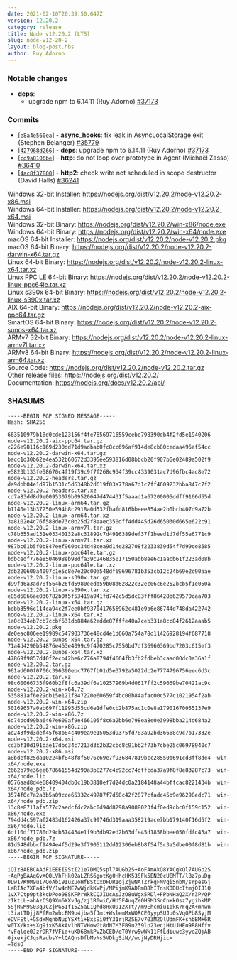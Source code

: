 ```yaml
---
date: 2021-02-10T20:39:50.647Z
version: 12.20.2
category: release
title: Node v12.20.2 (LTS)
slug: node-v12-20-2
layout: blog-post.hbs
author: Ruy Adorno
---
```


### Notable changes

* **deps**:
  * upgrade npm to 6.14.11 (Ruy Adorno) [#37173](https://github.com/nodejs/node/pull/37173)

### Commits

* [[`e8a4e560ea`](https://github.com/nodejs/node/commit/e8a4e560ea)] - **async_hooks**: fix leak in AsyncLocalStorage exit (Stephen Belanger) [#35779](https://github.com/nodejs/node/pull/35779)
* [[`427968d266`](https://github.com/nodejs/node/commit/427968d266)] - **deps**: upgrade npm to 6.14.11 (Ruy Adorno) [#37173](https://github.com/nodejs/node/pull/37173)
* [[`cd9a8106be`](https://github.com/nodejs/node/commit/cd9a8106be)] - **http**: do not loop over prototype in Agent (Michaël Zasso) [#36410](https://github.com/nodejs/node/pull/36410)
* [[`4ac8f37800`](https://github.com/nodejs/node/commit/4ac8f37800)] - **http2**: check write not scheduled in scope destructor (David Halls) [#36241](https://github.com/nodejs/node/pull/36241)

Windows 32-bit Installer: https://nodejs.org/dist/v12.20.2/node-v12.20.2-x86.msi<br>
Windows 64-bit Installer: https://nodejs.org/dist/v12.20.2/node-v12.20.2-x64.msi<br>
Windows 32-bit Binary: https://nodejs.org/dist/v12.20.2/win-x86/node.exe<br>
Windows 64-bit Binary: https://nodejs.org/dist/v12.20.2/win-x64/node.exe<br>
macOS 64-bit Installer: https://nodejs.org/dist/v12.20.2/node-v12.20.2.pkg<br>
macOS 64-bit Binary: https://nodejs.org/dist/v12.20.2/node-v12.20.2-darwin-x64.tar.gz<br>
Linux 64-bit Binary: https://nodejs.org/dist/v12.20.2/node-v12.20.2-linux-x64.tar.xz<br>
Linux PPC LE 64-bit Binary: https://nodejs.org/dist/v12.20.2/node-v12.20.2-linux-ppc64le.tar.xz<br>
Linux s390x 64-bit Binary: https://nodejs.org/dist/v12.20.2/node-v12.20.2-linux-s390x.tar.xz<br>
AIX 64-bit Binary: https://nodejs.org/dist/v12.20.2/node-v12.20.2-aix-ppc64.tar.gz<br>
SmartOS 64-bit Binary: https://nodejs.org/dist/v12.20.2/node-v12.20.2-sunos-x64.tar.xz<br>
ARMv7 32-bit Binary: https://nodejs.org/dist/v12.20.2/node-v12.20.2-linux-armv7l.tar.xz<br>
ARMv8 64-bit Binary: https://nodejs.org/dist/v12.20.2/node-v12.20.2-linux-arm64.tar.xz<br>
Source Code: https://nodejs.org/dist/v12.20.2/node-v12.20.2.tar.gz<br>
Other release files: https://nodejs.org/dist/v12.20.2/<br>
Documentation: https://nodejs.org/docs/v12.20.2/api/

### SHASUMS

```
-----BEGIN PGP SIGNED MESSAGE-----
Hash: SHA256

663510979b18d0cde123156f4fe78569716559cebe798390db4f2fd5e1940206  node-v12.20.2-aix-ppc64.tar.gz
c226e98116c169d230dd71d9adbab0fc8cc696af914de8cb80cedaa496af54cc  node-v12.20.2-darwin-x64.tar.gz
bacc1d30b62e4ea532b60672d3395ee593816d08bbcb20f907b6e02489a502f9  node-v12.20.2-darwin-x64.tar.xz
e5823b133fe58670c4f19f39c9f7f268c934f39cc4339031ac7d96fbc4ac8e72  node-v12.20.2-headers.tar.gz
da9dbb04e1d97b1531c5d6348b2d619f03a778a67d1c7ff4609232bba847c7f2  node-v12.20.2-headers.tar.xz
cd7a83dd8d9e00953079b09520647d474431f5aaad1a67200005ddff9166d55d  node-v12.20.2-linux-arm64.tar.gz
b1140e13b37250e594b8c2918a0d532fbafd816bbeee854ae2b0bcb407d9a72b  node-v12.20.2-linux-arm64.tar.xz
3a8102e4c76f588de73c0b25d2f8aaec350dff4dd445d26d65030d665e622c91  node-v12.20.2-linux-armv7l.tar.gz
c78b355ad131e03340132e8c31892c7d4916389def37f1beed1d7df55e6771c9  node-v12.20.2-linux-armv7l.tar.xz
987bc61b5f0b847eef960bc34d48cea9d14e282708f2233839d54f7d99ce8585  node-v12.20.2-linux-ppc64le.tar.gz
bdbcedf776e8504698eb98dfa39c246835017150abb8ee6c1aacb61f223ad08b  node-v12.20.2-linux-ppc64le.tar.xz
2db220600a4097c1e5c8e7e20c00a548df69696781b353cb12c24b69e2c90aae  node-v12.20.2-linux-s390x.tar.gz
d99fd6a3ad78f564b26fd5980eedd59b08d62822c32ec06c6e252bcb5f1e050a  node-v12.20.2-linux-s390x.tar.xz
e85d6866ae036782b0f5f53419a941fd742c5d5dc83fff86428b629570caa703  node-v12.20.2-linux-x64.tar.gz
bebb3596c114ca94c2f7ee0bf9370417656962c481e9b6e86744d748da422742  node-v12.20.2-linux-x64.tar.xz
1a0c934eb7cb7ccbf531db884a62edde87fffe40a7ceb331a8cc84f2612aaab5  node-v12.20.2.pkg
de0eac806ee19989c547903736e48cd4e1d660a754a78d11426928194f687718  node-v12.20.2-sunos-x64.tar.gz
71a4d4290b54876e463e4099c9f470285c7550bd7df36960369bd7203c615ef3  node-v12.20.2-sunos-x64.tar.xz
47869f9857d40f2ecb42be6c776a8794f4664fb3fb2fdbeb3caad00dc0a36a1f  node-v12.20.2.tar.gz
961ad600f0706c396390ebc7767fb01d5e3792a5022dc2e7774796756eec6d3c  node-v12.20.2.tar.xz
98c60066735f960b2f8fc6a39df6a10257969b4d0617ff2c59669be70421ac9c  node-v12.20.2-win-x64.7z
535881af6e29db15e121f847220e60659f4bc00b84afac00c577c1021954f2ab  node-v12.20.2-win-x64.zip
50169657a0ab697f11995d55cd6e1dfe0cb2b875ac1c0e8a17901670055137e9  node-v12.20.2-win-x86.7z
6d74bcd99ba6467e609af9e466105f8c6a2bb6e798ea8e0e3998bba214d684a2  node-v12.20.2-win-x86.zip
ae243f9d3def45f68b84c409ea9e15053d9375fd783a92bd36668c9c7b17332e  node-v12.20.2-x64.msi
cc3bf10d191bae17dbc34c7213d3b2b32cbc8c91bb2f73b7cbe25c06978940c7  node-v12.20.2-x86.msi
a8bdef825da10224bf848f8f5076c69e7f936847819bcc28550b691cd8ff8de4  win-x64/node.exe
2662b79e36ee678661554d290a3b8277c4c92cc74dffcda37a9f8f8e83287c73  win-x64/node.lib
0576aad8d4e68409404db0c19b3818ef7d24dc0a2184148a44bffcac8221434b  win-x64/node_pdb.7z
3574f0c7a2a3b5a09cce65332c49787f7d58c42f2877cfadc45b9e96298edc71  win-x64/node_pdb.zip
13c8e8711afa577c2aedcfdc2abc0d94d8298a9088023f4f0ed9cbc0f159c152  win-x86/node.exe
794dd4c597af2483d162426a37c99746d319aaa358219ace7bb179140f16d5f2  win-x86/node.lib
6df10df71780d29cb574434e1f9b3db92ed2b63dfe45d1858bbee050fdfc45a7  win-x86/node_pdb.7z
81d548dbbcf9494e4f5d29e3f7905112dd12306eb8b8f54f5c3a5dbe00f8d81b  win-x86/node_pdb.zip
-----BEGIN PGP SIGNATURE-----

iQIzBAEBCAAdFiEEEI9StI21e7DMQ5spl7AUGb2S+AoFAmAkQ8YACgkQl7AUGb2S
+AqPgBAAqGvXOQLVhFHk02aLZRS6gotKg0HhcHK53SFk5EN20cUEMTT/lBz7puDg
0Lw17K9M9uI/QoAbi9IuZuoHfBStOxDFDR1ojZjwNATZrkqFMVgi5nbN/srpesGj
LaRIAc7XFa4bfV/1w4nME7wWjdkKxPj/MPijmK9ADPmB8hITnsK0DUcItmj0IJ1Q
1vX7Ctp9pt3kcDPoo98SKFPrWkkCQJIUcAsJzO8uWgx5RDl+FPbNHaQ2X/r3P/QP
z1ktLL+ahAzCSQ9Xm6XXvJg/zj1R0wiC/Hd5F4uqZe0HSM3SnCn+kOsz7ygihkMP
5SjRwM9S03qJCZjPG51f15Z5aL1Qhd8HxO912XTt//m9Ehcmiu1pkK7Fq2A+mhwn
t3iatTDjj8PfFm2whcEM9p4jba5fJmt+WslemMxWORCE0yypSUJu0sVqGPb8SyjM
eDVFEtl+GSdxMqnbNupYSXti+Bxs9i0fY31rjRZSE7v703M2OlUdmFK+shbBM+6R
w0TX/kx+sXg9ixK58kAvlhNTVHowGt8dN7M3FB9u239lp23ecjHtUJHEo9R8Hffv
fvFqlqe0JzrDR7fVFid+uKD68mkPvZbCED/qT0Yrw5wWk11FfLdiuwc3yyeZQjAB
0jxekjCJqsRadbsY+lQAQnsDfbMvNs5VDkgSiN//wcjNyDRHjic=
=TdsO
-----END PGP SIGNATURE-----

```
